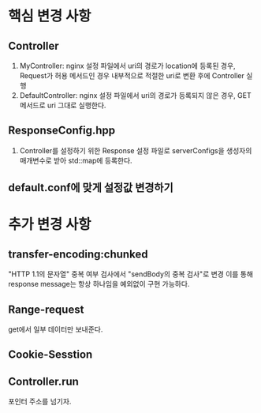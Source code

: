 # 핵심 변경 사항

## Controller

1. MyController: nginx 설정 파일에서 uri의 경로가 location에 등록된 경우, Request가 허용 메서드인 경우 내부적으로 적절한 uri로 변환 후에 Controller 실행
2. DefaultController: nginx 설정 파일에서 uri의 경로가 등록되지 않은 경우, GET 메서드로 uri 그대로 실행한다.

## ResponseConfig.hpp
1. Controller를 설정하기 위한 Response 설정 파일로 serverConfigs을 생성자의 매개변수로 받아 std::map에 등록한다.

## default.conf에 맞게 설정값 변경하기

# 추가 변경 사항

## transfer-encoding:chunked
"HTTP 1.1의 문자열" 중복 여부 검사에서 "sendBody의 중복 검사"로 변경 이를 통해 response message는 항상 하나임을 예외없이 구현 가능하다.

## Range-request
get에서 일부 데이터만 보내준다.

## Cookie-Sesstion

## Controller.run
포인터 주소를 넘기자.
